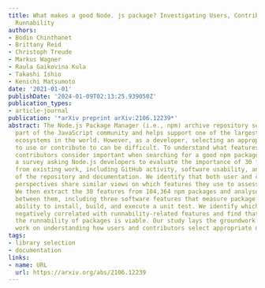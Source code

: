 ```yaml
---
title: What makes a good Node. js package? Investigating Users, Contributors, and
  Runnability
authors:
- Bodin Chinthanet
- Brittany Reid
- Christoph Treude
- Markus Wagner
- Raula Gaikovina Kula
- Takashi Ishio
- Kenichi Matsumoto
date: '2021-01-01'
publishDate: '2024-01-09T02:13:25.939050Z'
publication_types:
- article-journal
publication: '*arXiv preprint arXiv:2106.12239*'
abstract: The Node.js Package Manager (i.e., npm) archive repository serves as a critical
  part of the JavaScript community and helps support one of the largest developer
  ecosystems in the world. However, as a developer, selecting an appropriate npm package
  to use or contribute to can be difficult. To understand what features users and
  contributors consider important when searching for a good npm package, we conduct
  a survey asking Node.js developers to evaluate the importance of 30 features derived
  from existing work, including GitHub activity, software usability, and properties
  of the repository and documentation. We identify that both user and contributor
  perspectives share similar views on which features they use to assess package quality.
  We then extract the 30 features from 104,364 npm packages and analyse the correlations
  between them, including three software features that measure package ``runnability\";
  ability to install, build, and execute a unit test. We identify which features are
  negatively correlated with runnability-related features and find that predicting
  the runnability of packages is viable. Our study lays the groundwork for future
  work on understanding how users and contributors select appropriate npm packages.
tags:
- library selection
- documentation
links:
- name: URL
  url: https://arxiv.org/abs/2106.12239
---
```

